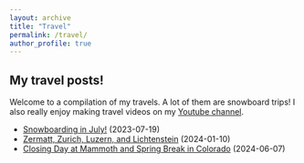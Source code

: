 ```yaml
---
layout: archive
title: "Travel"
permalink: /travel/
author_profile: true
---
```


My travel posts!
------
Welcome to a compilation of my travels. A lot of them are snowboard trips! I also really enjoy making travel videos on my [Youtube channel](https://www.youtube.com/channel/UCae8ZNCTgcoxGxp8HDSeCBQ).

- [Snowboarding in July!](https://lisaxeverest.github.io/posts/2023-07-19/) (2023-07-19)
- [Zermatt, Zurich, Luzern, and Lichtenstein](https://lisaxeverest.github.io/posts/2023-07-19/) (2024-01-10)
- [Closing Day at Mammoth and Spring Break in Colorado](https://lisaxeverest.github.io/posts/2024-06-07) (2024-06-07)